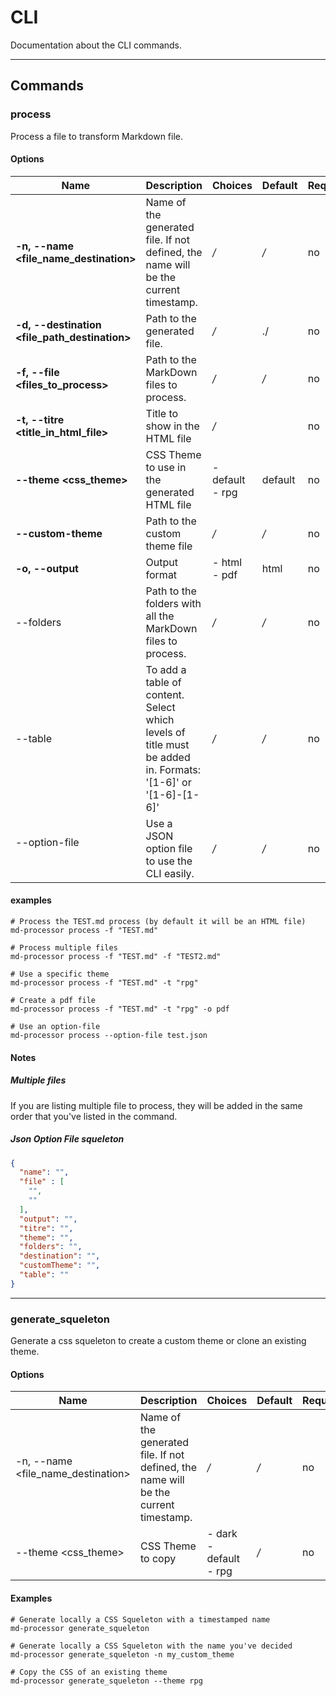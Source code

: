 # CLI

Documentation about the CLI commands.

---

## Commands
### process
Process a file to transform Markdown file.

#### Options
|Name|Description|Choices|Default|Required|
|---|---|---|---|---|
|**-n, --name <file_name_destination>**|Name of the generated file. If not defined, the name will be the current timestamp.|*/*|*/*|no|
|**-d, --destination <file_path_destination>**|Path to the generated file.|*/*|./|no|
|**-f, --file <files_to_process>**|Path to the MarkDown files to process.|*/*|*/*|no|
|**-t, --titre <title_in_html_file>**|Title to show in the HTML file|*/*| |no|
|**--theme <css_theme>**|CSS Theme to use in the generated HTML file|- default<br/>- rpg|default|no|
|**--custom-theme <custom theme path>**|Path to the custom theme file|*/*|*/*|no|
|**-o, --output <output>**|Output format|- html <br/>- pdf|html|no|
|--folders <folders>|Path to the folders with all the MarkDown files to process.|*/*|*/*|no|
|--table|To add a table of content. Select which levels of title must be added in. Formats: '[1-6]' or '[1-6]-[1-6]'|*/*|*/*|no|
|--option-file <option file path>|Use a JSON option file to use the CLI easily.|*/*|*/*|no|

#### examples
```
# Process the TEST.md process (by default it will be an HTML file)
md-processor process -f "TEST.md"

# Process multiple files
md-processor process -f "TEST.md" -f "TEST2.md"

# Use a specific theme
md-processor process -f "TEST.md" -t "rpg"

# Create a pdf file
md-processor process -f "TEST.md" -t "rpg" -o pdf

# Use an option-file
md-processor process --option-file test.json
```

#### Notes
##### Multiple files
If you are listing multiple file to process, they will be added in the same order that you've listed in the command.

##### Json Option File squeleton
```json
{
  "name": "",
  "file" : [
    "",
    ""
  ],
  "output": "",
  "titre": "",
  "theme": "",
  "folders": "",
  "destination": "",
  "customTheme": "",
  "table": ""
}
```

---

### generate_squeleton
Generate a css squeleton to create a custom theme or clone an existing theme.

#### Options
|Name|Description|Choices|Default|Required|
|---|---|---|---|---|
|-n, --name <file_name_destination>|Name of the generated file. If not defined, the name will be the current timestamp.|*/*|*/*|no|
|--theme <css_theme>|CSS Theme to copy|- dark<br/>- default<br/>- rpg|*/*|no|

#### Examples
```
# Generate locally a CSS Squeleton with a timestamped name
md-processor generate_squeleton

# Generate locally a CSS Squeleton with the name you've decided
md-processor generate_squeleton -n my_custom_theme

# Copy the CSS of an existing theme
md-processor generate_squeleton --theme rpg
```

